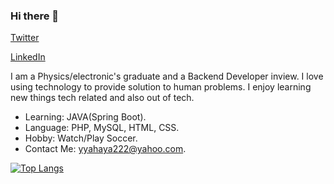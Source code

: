 ### Hi there 👋

[Twitter](https://twitter.com/Omoluab_i)

[LinkedIn](https://www.linkedin.com/in/yahaya-yusuf-76a3231b0/)

I am a Physics/electronic's graduate and a Backend Developer inview. I love using technology to provide solution to human problems. I enjoy learning new things tech related and also out of tech.

- Learning: JAVA(Spring Boot).
- Language: PHP, MySQL, HTML, CSS.
- Hobby: Watch/Play Soccer.
- Contact Me: yyahaya222@yahoo.com.

[![Top Langs](https://github-readme-stats.vercel.app/api/top-langs/?username=omoluabidotcom)](https://github.com/anuraghazra/github-readme-stats)



